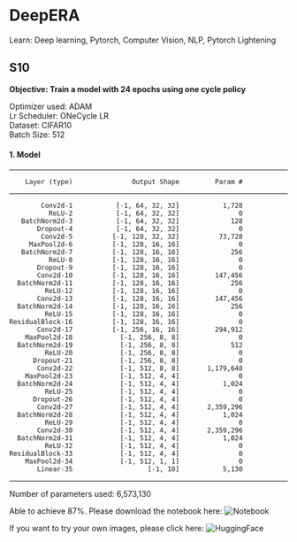 # DeepERA
Learn: Deep learning, Pytorch, Computer Vision, NLP, Pytorch Lightening

## S10
**Objective: Train a model with 24 epochs using one cycle policy**

Optimizer used: ADAM<br>
Lr Scheduler: ONeCycle LR<br>
Dataset: CIFAR10<br>
Batch Size: 512

#### 1. Model

----------------------------------------------------------------
        Layer (type)               Output Shape         Param #
----------------------------------------------------------------
            Conv2d-1           [-1, 64, 32, 32]           1,728
              ReLU-2           [-1, 64, 32, 32]               0
       BatchNorm2d-3           [-1, 64, 32, 32]             128
           Dropout-4           [-1, 64, 32, 32]               0
            Conv2d-5          [-1, 128, 32, 32]          73,728
         MaxPool2d-6          [-1, 128, 16, 16]               0
       BatchNorm2d-7          [-1, 128, 16, 16]             256
              ReLU-8          [-1, 128, 16, 16]               0
           Dropout-9          [-1, 128, 16, 16]               0
           Conv2d-10          [-1, 128, 16, 16]         147,456
      BatchNorm2d-11          [-1, 128, 16, 16]             256
             ReLU-12          [-1, 128, 16, 16]               0
           Conv2d-13          [-1, 128, 16, 16]         147,456
      BatchNorm2d-14          [-1, 128, 16, 16]             256
             ReLU-15          [-1, 128, 16, 16]               0
    ResidualBlock-16          [-1, 128, 16, 16]               0
           Conv2d-17          [-1, 256, 16, 16]         294,912
        MaxPool2d-18            [-1, 256, 8, 8]               0
      BatchNorm2d-19            [-1, 256, 8, 8]             512
             ReLU-20            [-1, 256, 8, 8]               0
          Dropout-21            [-1, 256, 8, 8]               0
           Conv2d-22            [-1, 512, 8, 8]       1,179,648
        MaxPool2d-23            [-1, 512, 4, 4]               0
      BatchNorm2d-24            [-1, 512, 4, 4]           1,024
             ReLU-25            [-1, 512, 4, 4]               0
          Dropout-26            [-1, 512, 4, 4]               0
           Conv2d-27            [-1, 512, 4, 4]       2,359,296
      BatchNorm2d-28            [-1, 512, 4, 4]           1,024
             ReLU-29            [-1, 512, 4, 4]               0
           Conv2d-30            [-1, 512, 4, 4]       2,359,296
      BatchNorm2d-31            [-1, 512, 4, 4]           1,024
             ReLU-32            [-1, 512, 4, 4]               0
    ResidualBlock-33            [-1, 512, 4, 4]               0
        MaxPool2d-34            [-1, 512, 1, 1]               0
           Linear-35                   [-1, 10]           5,130
           
----------------------------------------------------------------


Number of parameters used: 6,573,130<br>

Able to achieve 87%.
Please download the notebook here: ![ Notebook ](./S12.ipynb)

If you want to try your own images, please click here: ![ HuggingFace ](https://huggingface.co/spaces/Vasudevakrishna/eraS12)
